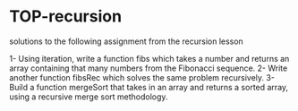# TOP-recursion
solutions to the following assignment from the recursion lesson

1- Using iteration, write a function fibs which takes a number and returns an array containing that many numbers from the Fibonacci sequence.
2- Write another function fibsRec which solves the same problem recursively.
3- Build a function mergeSort that takes in an array and returns a sorted array, using a recursive merge sort methodology.
